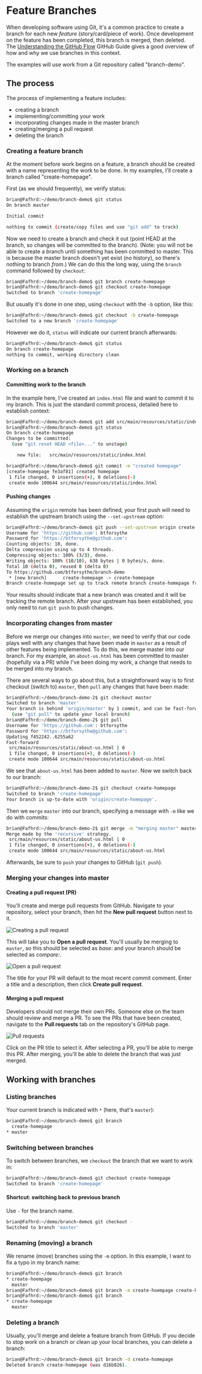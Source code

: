 # Feature Branches

When developing software using Git, it's a common practice to create a branch for each new *feature* (story/card/piece of work). Once development on the feature has been completed, this branch is merged, then deleted. The [Understanding the GitHub Flow](https://guides.github.com/introduction/flow/) GitHub Guide gives a good overview of how and why we use branches in this context.

The examples will use work from a Git repository called "branch-demo".

## The process

The process of implementing a feature includes:
- creating a branch
- implementing/committing your work
- incorporating changes made in the master branch
- creating/merging a pull request
- deleting the branch

### Creating a feature branch

At the moment before work begins on a feature, a branch should be created with a name representing the work to be done. In my examples, I'll create a branch called "create-homepage".

First (as we should frequently), we verify status:

```bash
brian@Fafhrd:~/demo/branch-demo$ git status
On branch master

Initial commit

nothing to commit (create/copy files and use "git add" to track)
```

Now we need to create a branch and check it out (point HEAD at the branch, so changes will be committed to the branch). (Note: you will not be able to create a branch until something has been committed to master. This is because the master branch doesn't yet exist (no history), so there's nothing to branch *from*.) We can do this the long way, using the `branch` command followed by `checkout`:

```bash
brian@Fafhrd:~/demo/branch-demo$ git branch create-homepage
brian@Fafhrd:~/demo/branch-demo$ git checkout create-homepage
Switched to branch 'create-homepage'
```

But usually it's done in one step, using `checkout` with the `-b` option, like this:

```bash
brian@Fafhrd:~/demo/branch-demo$ git checkout -b create-homepage
Switched to a new branch 'create-homepage'
```

However we do it, `status` will indicate our current branch afterwards:

```bash
brian@Fafhrd:~/demo/branch-demo$ git status
On branch create-homepage
nothing to commit, working directory clean
```

### Working on a branch

#### Committing work to the branch

In the example here, I've created an `index.html` file and want to commit it to my branch. This is just the standard commit process, detailed here to establish context:

```bash
brian@Fafhrd:~/demo/branch-demo$ git add src/main/resources/static/index.html
brian@Fafhrd:~/demo/branch-demo$ git status
On branch create-homepage
Changes to be committed:
  (use "git reset HEAD <file>..." to unstage)

	new file:   src/main/resources/static/index.html

brian@Fafhrd:~/demo/branch-demo$ git commit -m "created homepage"
[create-homepage fe3af81] created homepage
 1 file changed, 0 insertions(+), 0 deletions(-)
 create mode 100644 src/main/resources/static/index.html
```

#### Pushing changes

Assuming the `origin` remote has been defined, your first push will need to establish the upstream branch using the `--set-upstream` option:

```bash
brian@Fafhrd:~/demo/branch-demo$ git push --set-upstream origin create-homepage
Username for 'https://github.com': btforsythe
Password for 'https://btforsythe@github.com': 
Counting objects: 10, done.
Delta compression using up to 4 threads.
Compressing objects: 100% (3/3), done.
Writing objects: 100% (10/10), 638 bytes | 0 bytes/s, done.
Total 10 (delta 0), reused 0 (delta 0)
To https://github.com/btforsythe/branch-demo
 * [new branch]      create-homepage -> create-homepage
Branch create-homepage set up to track remote branch create-homepage from origin.
```

Your results should indicate that a new branch was created and it will be tracking the remote branch. After your upstream has been established, you only need to run `git push` to push changes.

### Incorporating changes from master

Before we merge our changes into `master`, we need to verify that our code plays well with any changes that have been made in `master` as a result of other features being implemented.  To do this, we merge master into our branch. For my example, an `about-us.html` has been committed to master (hopefully via a PR) while I've been doing my work, a change that needs to be merged into my branch.

There are several ways to go about this, but a straightforward way is to first checkout (switch to) `master`, then `pull` any changes that have been made:

```bash
brian@Fafhrd:~/demo/branch-demo-2$ git checkout master
Switched to branch 'master'
Your branch is behind 'origin/master' by 1 commit, and can be fast-forwarded.
  (use "git pull" to update your local branch)
brian@Fafhrd:~/demo/branch-demo-2$ git pull
Username for 'https://github.com': btforsythe
Password for 'https://btforsythe@github.com': 
Updating f452242..6255a62
Fast-forward
 src/main/resources/static/about-us.html | 0
 1 file changed, 0 insertions(+), 0 deletions(-)
 create mode 100644 src/main/resources/static/about-us.html
```

We see that `about-us.html` has been added to `master`. Now we switch back to our branch:

```bash
brian@Fafhrd:~/demo/branch-demo-2$ git checkout create-homepage 
Switched to branch 'create-homepage'
Your branch is up-to-date with 'origin/create-homepage'.
```

Then we `merge` `master` into our branch, specifying a message with `-m` like we do with commits:

```bash
brian@Fafhrd:~/demo/branch-demo-2$ git merge -m "merging master" master
Merge made by the 'recursive' strategy.
 src/main/resources/static/about-us.html | 0
 1 file changed, 0 insertions(+), 0 deletions(-)
 create mode 100644 src/main/resources/static/about-us.html
```

Afterwards, be sure to `push` your changes to GitHub (`git push`).

### Merging your changes into master

#### Creating a pull request (PR)

You'll create and merge pull requests from GitHub. Navigate to your repository, select your branch, then hit the **New pull request** button next to it.

![Creating a pull request](new-pull-request.png)

This will take you to **Open a pull request**. You'll usually be merging to `master`, so this should be selected as *base:* and your branch should be selected as *compare:*.

![Open a pull request](open-a-pull-request.png)

The title for your PR will default to the most recent commit comment. Enter a title and a description, then click **Create pull request**.

#### Merging a pull request

Developers should not merge their own PRs. Someone else on the team should review and merge a PR. To see the PRs that have been created, navigate to the **Pull requests** tab on the repository's GitHub page.

![Pull requests](pull-requests.png)

Click on the PR title to select it. After selecting a PR, you'll be able to merge this PR. After merging, you'll be able to delete the branch that was just merged.

## Working with branches

### Listing branches

Your current branch is indicated with `*` (here, that's `master`):

```bash
brian@Fafhrd:~/demo/branch-demo$ git branch
  create-homepage
* master
```

### Switching between branches

To switch between branches, we `checkout` the branch that we want to work in:

```bash
brian@Fafhrd:~/demo/branch-demo$ git checkout create-homepage 
Switched to branch 'create-homepage'
```

#### Shortcut: switching back to previous branch

Use `-` for the branch name.

```bash
brian@Fafhrd:~/demo/branch-demo$ git checkout -
Switched to branch 'master'
```

### Renaming (moving) a branch

We rename (move) branches using the `-m` option. In this example, I want to fix a typo in my branch name:

```bash
brian@Fafhrd:~/demo/branch-demo$ git branch
* create-hoempage
  master
brian@Fafhrd:~/demo/branch-demo$ git branch -m create-hoempage create-homepage
brian@Fafhrd:~/demo/branch-demo$ git branch
* create-homepage
  master
```

### Deleting a branch

Usually, you'll merge and delete a feature branch from GitHub. If you decide to stop work on a branch or clean up your local branches, you can delete a branch:

```bash
brian@Fafhrd:~/demo/branch-demo$ git branch -d create-homepage 
Deleted branch create-homepage (was d16b826).
```
